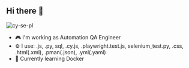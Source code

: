 ## Hi there 👋

![cy-se-pl](https://github.com/user-attachments/assets/5194a826-5cdf-4e53-a537-4e58abda153a)

- 🎮 I'm working as Automation QA Engineer
- ⚙️ I use: .js, .py, sql, .cy.js, .playwright.test.js, selenium_test.py, .css, .html(.xml), .pman(.json), .yml(.yaml)
- 🌱 Currently learning Docker
